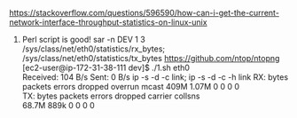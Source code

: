 https://stackoverflow.com/questions/596590/how-can-i-get-the-current-network-interface-throughput-statistics-on-linux-unix

1. Perl script is good!
sar -n DEV 1 3
/sys/class/net/eth0/statistics/rx_bytes; /sys/class/net/eth0/statistics/tx_bytes
https://github.com/ntop/ntopng
[ec2-user@ip-172-31-38-111 dev]$ ./1.sh eth0   
Received: 104 B/s    Sent: 0 B/s
ip -s -d  -c link; ip -s -d  -c -h link
RX: bytes  packets  errors  dropped overrun mcast 
      409M       1.07M    0       0       0       0    
TX: bytes  packets  errors  dropped carrier collsns                                                    
       68.7M      889k     0       0       0       0
